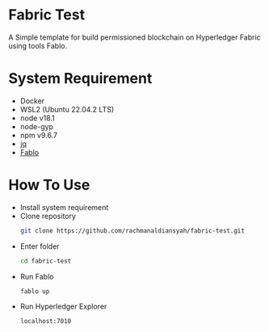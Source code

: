 # Fabric Test
A Simple template for build permissioned blockchain on Hyperledger Fabric using tools Fablo.

# System Requirement
- Docker
- WSL2 (Ubuntu 22.04.2 LTS)
- node v18.1
- node-gyp
- npm v9.6.7
- [jq](https://jqlang.github.io/jq/download/)
- [Fablo](https://github.com/hyperledger-labs/fablo)

# How To Use
- Install system requirement
- Clone repository
  ```bash
  git clone https://github.com/rachmanaldiansyah/fabric-test.git
  ```
- Enter folder
  ```bash
  cd fabric-test
  ```
- Run Fablo
  ```bash
  fablo up
  ```
- Run Hyperledger Explorer
  ```bash
  localhost:7010
  ```
